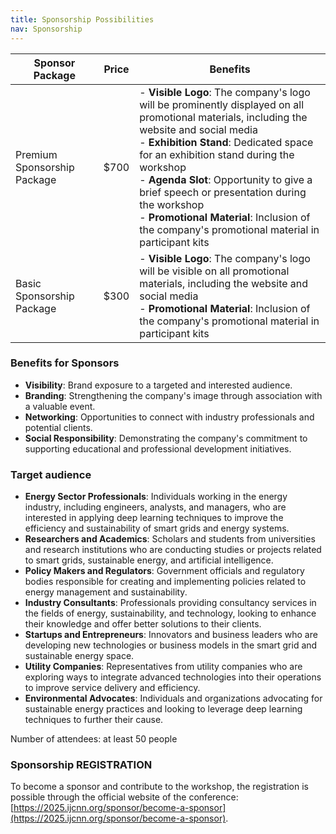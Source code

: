 ```yaml
---
title: Sponsorship Possibilities
nav: Sponsorship
---
```


| Sponsor Package | Price | Benefits | 
|-------------------|--------|-----------| 
| Premium Sponsorship Package | $700 | - **Visible Logo**: The company's logo will be prominently displayed on all promotional materials, including the website and social media<br>- **Exhibition Stand**: Dedicated space for an exhibition stand during the workshop<br>- **Agenda Slot**: Opportunity to give a brief speech or presentation during the workshop<br>- **Promotional Material**: Inclusion of the company's promotional material in participant kits | 
| Basic Sponsorship Package | $300 | - **Visible Logo**: The company's logo will be visible on all promotional materials, including the website and social media<br>- **Promotional Material**: Inclusion of the company's promotional material in participant kits |

<h3> Benefits for Sponsors </h3>

- **Visibility**: Brand exposure to a targeted and interested audience.
- **Branding**: Strengthening the company's image through association with a valuable event.
- **Networking**: Opportunities to connect with industry professionals and potential clients.
- **Social Responsibility**: Demonstrating the company's commitment to supporting educational and professional development initiatives.

<h3> Target audience </h3>

- **Energy Sector Professionals**: Individuals working in the energy industry, including engineers, analysts, and managers, who are interested in applying deep learning techniques to improve the efficiency and sustainability of smart grids and energy systems.
- **Researchers and Academics**: Scholars and students from universities and research institutions who are conducting studies or projects related to smart grids, sustainable energy, and artificial intelligence.
- **Policy Makers and Regulators**: Government officials and regulatory bodies responsible for creating and implementing policies related to energy management and sustainability.
- **Industry Consultants**: Professionals providing consultancy services in the fields of energy, sustainability, and technology, looking to enhance their knowledge and offer better solutions to their clients.
- **Startups and Entrepreneurs**: Innovators and business leaders who are developing new technologies or business models in the smart grid and sustainable energy space.
- **Utility Companies**: Representatives from utility companies who are exploring ways to integrate advanced technologies into their operations to improve service delivery and efficiency.
- **Environmental Advocates**: Individuals and organizations advocating for sustainable energy practices and looking to leverage deep learning techniques to further their cause.

Number of attendees: at least 50 people

<h3> Sponsorship REGISTRATION </h3>

To become a sponsor and contribute to the workshop, the registration is possible through the official website of the conference: [https://2025.ijcnn.org/sponsor/become-a-sponsor](https://2025.ijcnn.org/sponsor/become-a-sponsor).